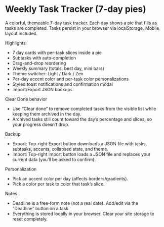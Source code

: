 # Weekly Task Tracker (7-day pies)

A colorful, themeable 7-day task tracker. Each day shows a pie that fills as tasks are completed. Tasks persist in your browser via localStorage. Mobile layout included.

Highlights
- 7 day cards with per-task slices inside a pie
- Subtasks with auto-completion
- Drag-and-drop reordering
- Weekly summary (totals, best day, mini bars)
- Theme switcher: Light / Dark / Zen
- Per-day accent color and per-task color personalizations
- Styled toast notifications and confirmation modal
- Import/Export JSON backups

Clear Done behavior
- Use “Clear done” to remove completed tasks from the visible list while keeping them archived in the day.
- Archived tasks still count toward the day’s percentage and slices, so your progress doesn’t drop.

Backup
- Export: Top-right Export button downloads a JSON file with tasks, subtasks, accents, collapsed state, and theme.
- Import: Top-right Import button loads a JSON file and replaces your current data (you’ll be asked to confirm).

Personalization
- Pick an accent color per day (affects borders/gradients).
- Pick a color per task to color that task’s slice.

Notes
- Deadline is a free-form note (not a real date). Add/edit via the “Deadline” button on a task.
- Everything is stored locally in your browser. Clear your site storage to reset completely.

